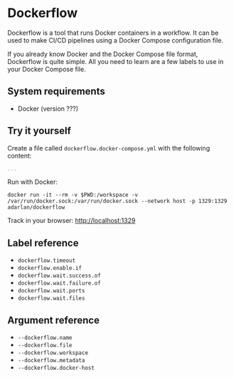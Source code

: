 # Dockerflow

Dockerflow is a tool that runs Docker containers in a workflow.
It can be used to make CI/CD pipelines using a Docker Compose configuration file.

If you already know Docker and the Docker Compose file format, Dockerflow is quite simple.
All you need to learn are a few labels to use in your Docker Compose file.

## System requirements

* Docker (version ???)

## Try it yourself

Create a file called `dockerflow.docker-compose.yml`
with the following content:

```yml
...
```

Run with Docker:

```shell
docker run -it --rm -v $PWD:/workspace -v /var/run/docker.sock:/var/run/docker.sock --network host -p 1329:1329 adarlan/dockerflow
```

Track in your browser: [http://localhost:1329](http://localhost:1329)

## Label reference

* `dockerflow.timeout`
* `dockerflow.enable.if`
* `dockerflow.wait.success.of`
* `dockerflow.wait.failure.of`
* `dockerflow.wait.ports`
* `dockerflow.wait.files`

## Argument reference

* `--dockerflow.name`
* `--dockerflow.file`
* `--dockerflow.workspace`
* `--dockerflow.metadata`
* `--dockerflow.docker-host`
